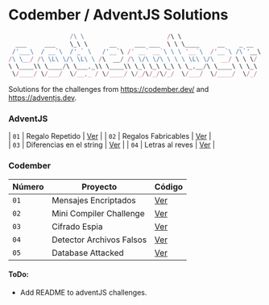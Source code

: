 # Codember / AdventJS Solutions
```js
                 /\ \                       /\ \
  ___     ___    \_\ \      __     ___ ___  \ \ \____     __    _ __
 /'___\  / __`\  /'_` \   /'__`\ /' __` __`\ \ \ '__`\  /'__`\ /\`'__\
/\ \__/ /\ \L\ \/\ \L\ \ /\  __/ /\ \/\ \/\ \ \ \ \L\ \/\  __/ \ \ \/
\ \____\\ \____/\ \___,_\\ \____\\ \_\ \_\ \_\ \ \_,__/\ \____\ \ \_\
 \/____/ \/___/  \/__,_ / \/____/ \/_/\/_/\/_/  \/___/  \/____/  \/_/
```

Solutions for the challenges from https://codember.dev/ and https://adventjs.dev.

### AdventJS
| `01` | Regalo Repetido | [Ver](/ADVENT-JS/01-regalo-repetido/) |
| `02` | Regalos Fabricables | [Ver](/ADVENT-JS/02-regalos-fabricables/) |    
| `03` | Diferencias en el string | [Ver](/ADVENT-JS/03-cadena-textos-regalos/) | 
| `04` | Letras al reves | [Ver](/ADVENT-JS/04-letras-al-reves/) | 

### Codember
Número | Proyecto | Código |
| --- | --- | --- |
| `01` | Mensajes Encriptados | [Ver](/CODEMBER/01-mensajes-encriptados/) |
| `02` | Mini Compiler Challenge | [Ver](/CODEMBER/02-mini-compiler-challenge/) |    
| `03` | Cifrado Espia | [Ver](/CODEMBER/03-cifrado-espia/) |    
| `04` | Detector Archivos Falsos | [Ver](/CODEMBER/04-detector-archivos-falsos/) |    
| `05` | Database Attacked | [Ver](/CODEMBER/05-database-attacked/) |    


#### ToDo:

- Add README to adventJS challenges.